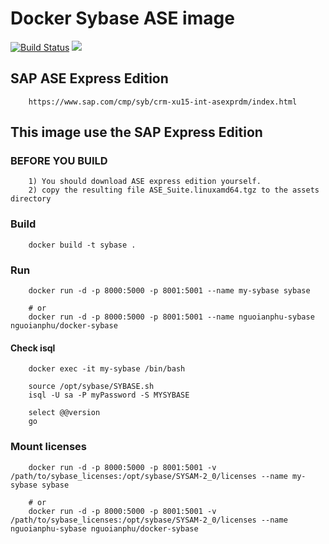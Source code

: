 # Docker Sybase ASE image

[![Build Status](https://travis-ci.org/nguoianphu/docker-sybase.svg?branch=master)](https://travis-ci.org/nguoianphu/docker-sybase)
[![](https://images.microbadger.com/badges/image/nguoianphu/docker-sybase.svg)](http://microbadger.com/images/nguoianphu/docker-sybase "Get your own image badge on microbadger.com")


## SAP ASE Express Edition
        https://www.sap.com/cmp/syb/crm-xu15-int-asexprdm/index.html 

## This image use the SAP Express Edition

### BEFORE YOU BUILD
        1) You should download ASE express edition yourself.
        2) copy the resulting file ASE_Suite.linuxamd64.tgz to the assets directory
        
### Build

        docker build -t sybase .
        
### Run
        docker run -d -p 8000:5000 -p 8001:5001 --name my-sybase sybase
        
        # or
        docker run -d -p 8000:5000 -p 8001:5001 --name nguoianphu-sybase nguoianphu/docker-sybase
        
#### Check isql

        docker exec -it my-sybase /bin/bash
        
        source /opt/sybase/SYBASE.sh
        isql -U sa -P myPassword -S MYSYBASE
        
        select @@version
        go
        
### Mount licenses

        docker run -d -p 8000:5000 -p 8001:5001 -v /path/to/sybase_licenses:/opt/sybase/SYSAM-2_0/licenses --name my-sybase sybase
        
        # or
        docker run -d -p 8000:5000 -p 8001:5001 -v /path/to/sybase_licenses:/opt/sybase/SYSAM-2_0/licenses --name nguoianphu-sybase nguoianphu/docker-sybase